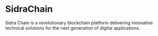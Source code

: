 # SidraChain
Sidra Chain is a revolutionary blockchain platform delivering innovative technical solutions for the next generation of digital applications.
